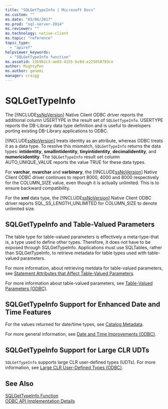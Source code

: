 ```yaml
---
title: "SQLGetTypeInfo | Microsoft Docs"
ms.custom: ""
ms.date: "03/06/2017"
ms.prod: "sql-server-2014"
ms.reviewer: ""
ms.technology: native-client
ms.topic: "reference"
topic_type: 
  - "apiref"
helpviewer_keywords: 
  - "SQLGetTypeInfo function"
ms.assetid: 13b982c3-ae03-4155-bc0d-e225050703ce
author: MightyPen
ms.author: genemi
manager: craigg
---
```

# SQLGetTypeInfo
  The [!INCLUDE[ssNoVersion](../../includes/ssnoversion-md.md)] Native Client ODBC driver reports the additional column USERTYPE in the result set of `SQLGetTypeInfo`. USERTYPE reports the DB-Library data type definition and is useful to developers porting existing DB-Library applications to ODBC.  
  
 [!INCLUDE[ssNoVersion](../../includes/ssnoversion-md.md)] treats identity as an attribute, whereas ODBC treats it as a data type. To resolve this mismatch, `SQLGetTypeInfo` returns the data types: **intidentity**, **smallintidentity**, **tinyintidentity**, **decimalidentity**, and **numericidentity**. The `SQLGetTypeInfo` result set column AUTO_UNIQUE_VALUE reports the value TRUE for these data types.  
  
 For **varchar**, **nvarchar** and **varbinary**, the [!INCLUDE[ssNoVersion](../../includes/ssnoversion-md.md)] Native Client ODBC driver continues to report 8000, 4000 and 8000 respectively for the COLUMN_SIZE value, even though it is actually unlimited. This is to ensure backward compatibility.  
  
 For the **xml** data type, the [!INCLUDE[ssNoVersion](../../includes/ssnoversion-md.md)] Native Client ODBC driver reports SQL_SS_LENGTH_UNLIMITED for COLUMN_SIZE to denote unlimited size.  
  
## SQLGetTypeInfo and Table-Valued Parameters  
 The table type for table-valued parameters is effectively a meta-type-that is, a type used to define other types. Therefore, it does not have to be exposed through SQLGetTypeInfo. Applications must use SQLTables, rather than SQLGetTypeInfo, to retrieve metadata for table types used with table-valued parameters.  
  
 For more information, about retrieving metdata for table-valued parameters, see [Statement Attributes that Affect Table-Valued Parameters](../native-client-odbc-table-valued-parameters/statement-attributes-that-affect-table-valued-parameters.md).  
  
 For more information about table-valued parameters, see [Table-Valued Parameters &#40;ODBC&#41;](../native-client-odbc-table-valued-parameters/table-valued-parameters-odbc.md).  
  
## SQLGetTypeInfo Support for Enhanced Date and Time Features  
 For the values returned for date/time types, see [Catalog Metadata](../native-client-odbc-date-time/metadata-catalog.md).  
  
 For more general information, see [Date and Time Improvements &#40;ODBC&#41;](../native-client-odbc-date-time/date-and-time-improvements-odbc.md).  
  
## SQLGetTypeInfo Support for Large CLR UDTs  
 `SQLGetTypeInfo` supports large CLR user-defined types (UDTs). For more information, see [Large CLR User-Defined Types &#40;ODBC&#41;](../native-client/odbc/large-clr-user-defined-types-odbc.md).  
  
## See Also  
 [SQLGetTypeInfo Function](http://go.microsoft.com/fwlink/?LinkId=59356)   
 [ODBC API Implementation Details](odbc-api-implementation-details.md)  
  
  
